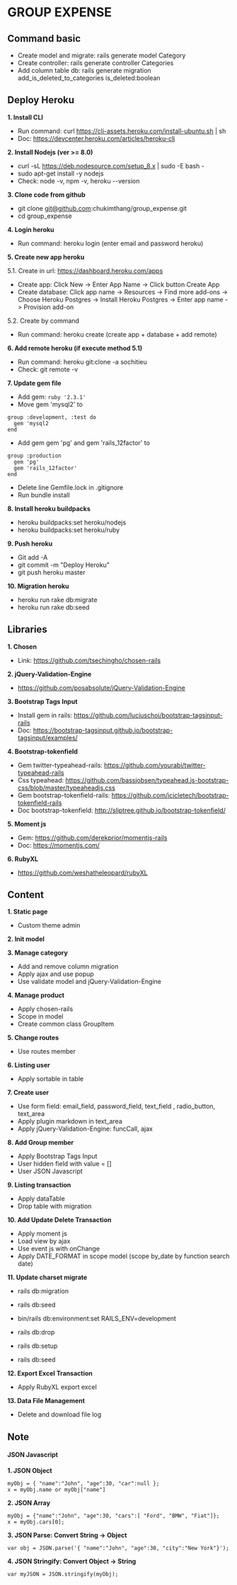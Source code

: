# GROUP EXPENSE

## Command basic
- Create model and migrate: rails generate model Category
- Create controller: rails generate controller Categories
- Add column table db: rails generate migration add_is_deleted_to_categories is_deleted:boolean

## Deploy Heroku
**1. Install CLI**
- Run command: curl https://cli-assets.heroku.com/install-ubuntu.sh | sh
- Doc: https://devcenter.heroku.com/articles/heroku-cli

**2. Install Nodejs (ver >= 8.0)**
- curl -sL https://deb.nodesource.com/setup_8.x | sudo -E bash -
- sudo apt-get install -y nodejs
- Check: node -v, npm -v, heroku --version

**3. Clone code from github**
- git clone git@github.com:chukimthang/group_expense.git
- cd group_expense

**4. Login heroku**
- Run command: heroku login (enter email and password heroku)

**5. Create new app heroku**

5.1. Create in url: https://dashboard.heroku.com/apps
- Create app: Click New -> Enter App Name -> Click button Create App
- Create database: Click app name -> Resources -> Find more add-ons -> Choose Heroku Postgres -> 
  Install Heroku Postgres -> Enter app name -> Provision add-on
  
5.2. Create by command
- Run command: heroku create (create app + database + add remote)

**6. Add remote heroku (if execute method 5.1)**
- Run command: heroku git:clone -a sochitieu
- Check: git remote -v

**7. Update gem file**
- Add gem: `ruby '2.3.1'`
- Move gem 'mysql2' to
```
group :development, :test do
  gem 'mysql2 
end
```
- Add gem gem 'pg' and gem 'rails_12factor' to
```
group :production
  gem 'pg'
  gem 'rails_12factor'  
end
```
- Delete line Gemfile.lock in .gitignore
- Run bundle install

**8. Install heroku buildpacks**
- heroku buildpacks:set heroku/nodejs
- heroku buildpacks:set heroku/ruby

**9. Push heroku**
- Git add -A
- git commit -m "Deploy Heroku"
- git push heroku master

**10. Migration heroku**
- heroku run rake db:migrate
- heroku run rake db:seed

## Libraries
**1. Chosen**
- Link: https://github.com/tsechingho/chosen-rails

**2. jQuery-Validation-Engine**
- https://github.com/posabsolute/jQuery-Validation-Engine

**3. Bootstrap Tags Input**
- Install gem in rails: https://github.com/luciuschoi/bootstrap-tagsinput-rails
- Doc: https://bootstrap-tagsinput.github.io/bootstrap-tagsinput/examples/

**4. Bootstrap-tokenfield**
- Gem twitter-typeahead-rails: https://github.com/yourabi/twitter-typeahead-rails
- Css typeahead: https://github.com/bassjobsen/typeahead.js-bootstrap-css/blob/master/typeaheadjs.css
- Gem bootstrap-tokenfield-rails: https://github.com/icicletech/bootstrap-tokenfield-rails
- Doc bootstrap-tokenfield: http://sliptree.github.io/bootstrap-tokenfield/

**5. Moment js**
- Gem: https://github.com/derekprior/momentjs-rails
- Doc: https://momentjs.com/

**6. RubyXL**
- https://github.com/weshatheleopard/rubyXL

## Content
**1. Static page**
- Custom theme admin

**2. Init model**

**3. Manage category**
- Add and remove column migration
- Apply ajax and use popup
- Use validate model and jQuery-Validation-Engine

**4. Manage product**
- Apply chosen-rails
- Scope in model
- Create common class GroupItem

**5. Change routes**
- Use routes member

**6. Listing user**
- Apply sortable in table

**7. Create user**
- Use form field: email_field, password_field, text_field , radio_button, text_area
- Apply plugin markdown in text_area
- Apply jQuery-Validation-Engine: funcCall, ajax

**8. Add Group member**
- Apply Bootstrap Tags Input
- User hidden field with value = []
- User JSON Javascript

**9. Listing transaction**
- Apply dataTable
- Drop table with migration

**10. Add Update Delete Transaction**
- Apply moment js
- Load view by ajax
- Use event js with onChange
- Apply DATE_FORMAT in scope model (scope by_date by function search date)

**11. Update charset migrate**
- rails db:migration
- rails db:seed

- bin/rails db:environment:set RAILS_ENV=development
- rails db:drop
- rails db:setup
- rails db:seed

**12. Export Excel Transaction**
- Apply RubyXL export excel

**13. Data File Management**
- Delete and download file log

## Note
#### JSON Javascript
**1. JSON Object**
```
myObj = { "name":"John", "age":30, "car":null }; 
x = myObj.name or myObj["name"]
```

**2. JSON Array**
```
myObj = {"name":"John", "age":30, "cars":[ "Ford", "BMW", "Fiat"]}; 
x = myObj.cars[0];
```

**3. JSON Parse: Convert String -> Object**

```var obj = JSON.parse('{ "name":"John", "age":30, "city":"New York"}');```

**4. JSON Stringify: Convert Object -> String**

```var myJSON = JSON.stringify(myObj);```

